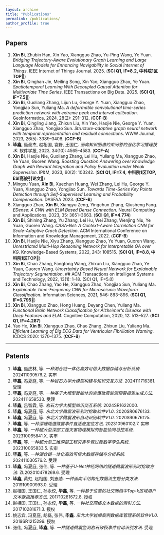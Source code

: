 ```yaml
---
layout: archive
title: "Publications"
permalink: /publications/
author_profile: true
---
```


## Papers

1. **Xin Bi**, Zhubin Han, Xin Yao, Xiangguo Zhao, Yu-Ping Wang, Ye Yuan. *Bridging Trajectory-Aware Evolutionary Graph Learning and Large Language Models for Enhancing Navigability in Social Internet of Things*. IEEE Internet of Things Journal. 2025. (**SCI Q1, IF=8.2, 中科院1区TOP**🌟)
2. **Xin Bi**, Qinghan Jin, Meiling Song, Xin Yao, Xiangguo Zhao, Ye Yuan. *Spatiotemporal Learning With Decoupled Causal Attention for Multivariate Time Series*. IEEE Transactions on Big Data. 2025. (**SCI Q1, IF=7.5**🌟)
3. **Xin Bi**, Guoliang Zhang, Lijun Lu, George Y. Yuan, Xiangguo Zhao, Yongjiao Sun, Yuliang Ma. *A deformable convolutional time-series prediction network with extreme peak and interval calibration*. GeoInformatica, 2024, 28(2): 291–312. (**CCF-B**)
4. **Xin Bi**, Qingling Jiang, Zhixun Liu, Xin Yao, Haojie Nie, George Y. Yuan, Xiangguo Zhao, Yongjiao Sun. *Structure-adaptive graph neural network with temporal representation and residual connections*. WWW Journal, 2023, 26(5): 3389–3408. (**CCF-B**)
5. **毕鑫**, 聂豪杰, 赵相国, 袁野, 王国仁. *面向知识图谱约束问答的强化学习推理技术*. 软件学报, 2023, 34(10): 4565–4583. (**CCF-A**)
6. **Xin Bi**, Haojie Nie, Guoliang Zhang, Lei Hu, Yuliang Ma, Xiangguo Zhao, Ye Yuan, Guoren Wang. *Boosting Question Answering over Knowledge Graph with Reward Integration and Policy Evaluation under Weak Supervision*. IP&M, 2023, 60(2): 103242. (**SCI Q1, IF=7.4, 中科院1区TOP, ESI高被引论文**🌟)
7. Mingxu Yuan, **Xin Bi**, Xuechun Huang, Wei Zhang, Lei Hu, George Y. Yuan, Xiangguo Zhao, Yongjiao Sun. *Towards Time-Series Key Points Detection through Self-Supervised Learning and Probability Compensation*. DASFAA 2023. (**CCF-B**)
8. Xiangguo Zhao, **Xin Bi**, Xiangyu Zeng, Yingchun Zhang, Qiusheng Fang. *EDense: A CNN with ELM Based Dense Connection*. Neural Computing and Applications, 2023, 35: 3651–3663. (**SCI Q1, IF=4.774**)
9. **Xin Bi**, Shining Zhang, Yu Zhang, Lei Hu, Wei Zhang, Wenjing Niu, Ye Yuan, Guoren Wang. *CASA-Net: A Context-Aware Correlation CNN for Scale-Adaptive Crack Detection*. ACM International Conference on Information and Knowledge Management, 2022. (**CCF-B**)
10. **Xin Bi**, Haojie Nie, Xiyu Zhang, Xiangguo Zhao, Ye Yuan, Guoren Wang. *Unrestricted Multi-Hop Reasoning Network for Interpretable QA over KG*. Knowledge-Based Systems, 2022, 243: 108515. (**SCI Q1, IF=8.8, 中科院1区TOP**🌟)
11. **Xin Bi**, Chao Zhang, Fangtong Wang, Zhixun Liu, Xiangguo Zhao, Ye Yuan, Guoren Wang. *Uncertainty Based Neural Network for Explainable Trajectory Segmentation*. ## ACM Transactions on Intelligent Systems and Technology, 2022, 13(1): 1–18. (SCI Q1, IF=5.0)
12. **Xin Bi**, Chao Zhang, Yao He, Xiangguo Zhao, Yongjiao Sun, Yuliang Ma. *Explainable Time-Frequency CNN for Microseismic Waveform Classification*. Information Sciences, 2021, 546: 883–896. (**SCI Q1, IF=6.795**🌟)
13. **Xin Bi**, Xiangguo Zhao, Hong Huang, Deyang Chen, Yuliang Ma. *Functional Brain Network Classification for Alzheimer's Disease with Deep Features and ELM*. Cognitive Computation, 2020, 12: 513–527. (**SCI Q1, IF=4.287**)
14. Yao He, **Xin Bi**, Xiangguo Zhao, Chao Zhang, Zhixun Liu, Yuliang Ma. *Efficient Learning of Big ECG Data for Ventricular Fibrillation Warning*. ICDCS 2020: 1370–1375. (**CCF-B**)

---

## Patents

1. **毕鑫**, 聂虎林, 等. *一种湖仓链一体化高效可信大数据存储与分析系统*. 202411030576.2. 实审
2. **毕鑫**, 冯夏庭, 等. *一种岩石力学大模型构建与知识交互方法*. 2024111716381. 受理
3. **毕鑫**, 冯夏庭, 等. *一种基于大模型智能体的岩爆微震监测预警报告生成方法*. 2024111659533. 受理
4. **毕鑫**, 吕智霖, 等. *岩石力学大模型知识交互系统*. 2024SR1622000.
5. **毕鑫**, 冯夏庭, 等. *东北大学微震波形到时拾取软件V1.0*. 2020SR0676133.
6. **毕鑫**, 冯夏庭, 等. *东北大学微震波形自动识别软件V1.0*. 2020SR0676125.
7. **毕鑫**, 等. *一种深埋隧道微震事件自适应定位方法*. 202310960102.7. 实审
8. **毕鑫**, 等. *一种超大型深部工程灾害物理模拟的智能协同总控系统*. 202310065841.X. 实审
9. **毕鑫**, 等. *一种超大型三维深部工程灾害孕育过程数字孪生系统*. 202310065833.5. 实审
10. **毕鑫**, 等. *一种湖仓链一体化高效可信大数据存储与分析系统*. 202411030576.2. 受理
11. **毕鑫**, 冯夏庭, 张伟, 等. *一种基于U-Net神经网络的隧道微震波形到时拾取方法*. ZL202010478269.6. 受理
12. **毕鑫**, 黄虹, 赵相国, 刘志勋. *一种面向半结构化数据流主题分类方法*. 201910900993.0. 受理
13. 赵相国, 王国仁, 孙永佼, **毕鑫**, 等. *一种基于位置的社交网络中Top-k区域用户文本数据推荐方法*. 201710281672.8. 授权
14. 赵相国, 王国仁, 孙永佼, **毕鑫**, 等. *一种社交网络文本数据的索引方法*. 201710281671.3. 授权
15. 姚志宾, 冯夏庭, 胡磊, 张伟, **毕鑫**. *东北大学岩爆案例数据库管理系统软件V1.0*. 2019SR1215299. 授权
16. 张伟, 冯夏庭, **毕鑫**, 等. *一种隧道微震监测岩石破裂事件自动识别方法*. 受理

